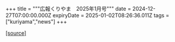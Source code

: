 +++
title = """広報くりやま　2025年1月号"""
date = 2024-12-27T07:00:00.000Z
expiryDate = 2025-01-02T08:26:36.011Z
tags = ["kuriyama","news"]
+++


[[source]](https://www.town.kuriyama.hokkaido.jp/site/koho/29796.html)
